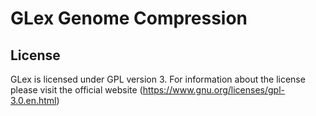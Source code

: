 # GLex Genome Compression

## License

GLex is licensed under GPL version 3. For information about the license please visit the official website (https://www.gnu.org/licenses/gpl-3.0.en.html)